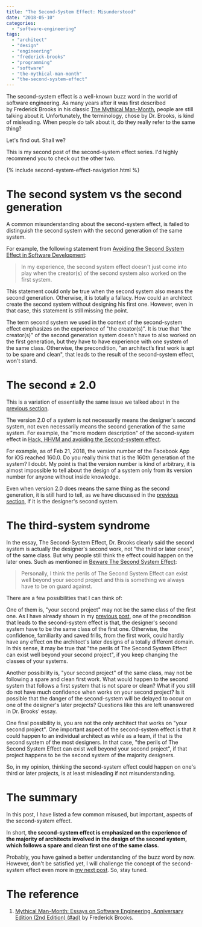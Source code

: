 ```yaml
---
title: "The Second-System Effect: Misunderstood"
date: "2018-05-10"
categories:
  - "software-engineering"
tags:
  - "architect"
  - "design"
  - "engineering"
  - "frederick-brooks"
  - "programming"
  - "software"
  - "the-mythical-man-month"
  - "the-second-system-effect"
---
```


The second-system effect is a well-known buzz word in the world of software engineering. As many years after it was first described by Frederick Brooks in his classic [The Mythical Man-Month](#the-reference), people are still talking about it. Unfortunately, the terminology, chose by Dr. Brooks, is kind of misleading. When people do talk about it, do they really refer to the same thing?

Let's find out. Shall we?

This is my second post of the second-system effect series. I'd highly recommend you to check out the other two.

{% include second-system-effect-navigation.html %}


# The second system vs the second generation

A common misunderstanding about the second-system effect, is failed to distinguish the second system with the second generation of the same system.

For example, the following statement from [Avoiding the Second System Effect in Software Development](http://www.25hoursaday.com/weblog/2008/08/04/AvoidingTheSecondSystemEffectInSoftwareDevelopment.aspx):

> In my experience, the second system effect doesn't just come into play when the creator(s) of the second system also worked on the first system.

This statement could only be true when the second system also means the second generation. Otherwise, it is totally a fallacy. How could an architect create the second system without designing his first one. However, even in that case, this statement is still missing the point.

The term second system we used in the context of the second-system effect emphasizes on the experience of "the creator(s)". It is true that "the creator(s)" of the second generation system doesn't have to also worked on the first generation, but they have to have experience with one system of the same class. Otherwise, the precondition, "an architect’s first work is apt to be spare and clean", that leads to the result of the second-system effect, won't stand.


# The second ≠ 2.0

This is a variation of essentially the same issue we talked about in the [previous section](#the-second-system-vs-the-second-generation).

The version 2.0 of a system is not necessarily means the designer's second system, not even necessarily means the second generation of the same system. For example, the "more modern description" of the second-system effect in [Hack, HHVM and avoiding the Second-system effect](http://bytepawn.com/hack-hhvm-second-system-effect.html).

For example, as of Feb 21, 2018, the version number of the Facebook App for iOS reached 160.0. Do you really think that is the 160th generation of the system? I doubt. My point is that the version number is kind of arbitrary, it is almost impossible to tell about the design of a system only from its version number for anyone without inside knowledge.

Even when version 2.0 does means the same thing as the second generation, it is still hard to tell, as we have discussed in the [previous section](#the-second-system-vs-the-second-generation), if it is the designer's second system.


# The third-system syndrome

In the essay, The Second-System Effect, Dr. Brooks clearly said the second system is actually the designer's second work, not "the third or later ones", of the same class. But why people still think the effect could happen on the later ones. Such as mentioned in [Beware The Second System Effect](http://robertgreiner.com/2012/07/the-second-system-effect/):

> Personally, I think the perils of The Second System Effect can exist well beyond your second project and this is something we always have to be on guard against.

There are a few possibilities that I can think of:

One of them is, "your second project" may not be the same class of the first one. As I have already shown in my [previous post]({{page.previous.url}}), one of the precondition that leads to the second-system effect is that, the designer's second system have to be the same class of the first one. Otherwise, the confidence, familiarity and saved frills, from the first work, could hardly have any effect on the architect's later designs of a totally different domain. In this sense, it may be true that "the perils of The Second System Effect can exist well beyond your second project", if you keep changing the classes of your systems.

Another possibility is, "your second project" of the same class, may not be following a spare and clean first work. What would happen to the second system that follows a first system that is not spare or clean? What if you still do not have much confidence when works on your second project? Is it possible that the danger of the second-system will be delayed to occur on one of the designer's later projects? Questions like this are left unanswered in Dr. Brooks' essay.

One final possibility is, you are not the only architect that works on "your second project". One important aspect of the second-system effect is that it could happen to an individual architect as while as a team, if that is the second system of the most designers. In that case, "the perils of The Second System Effect can exist well beyond your second project", if that project happens to be the second system of the majority designers.

So, in my opinion, thinking the second-system effect could happen on one's third or later projects, is at least misleading if not misunderstanding.


# The summary

In this post, I have listed a few common misused, but important, aspects of the second-system effect.

In short, **the second-system effect is emphasized on the experience of the majority of architects involved in the design of the second system, which follows a spare and clean first one of the same class.**

Probably, you have gained a better understanding of the buzz word by now. However, don't be satisfied yet, I will challenge the concept of the second-system effect even more in [my next post]({{page.next.url}}). So, stay tuned.


# The reference

1. [Mythical Man-Month: Essays on Software Engineering, Anniversary Edition (2nd Edition) (#ad)](https://www.amazon.com) by Frederick Brooks.
